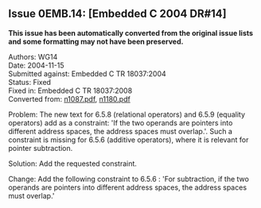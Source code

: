 ## Issue 0EMB.14: \[Embedded C 2004 DR#14\]

**This issue has been automatically converted from the original issue lists and some formatting may not have been preserved.**

Authors: WG14  
Date: 2004-11-15  
Submitted against: Embedded C TR 18037:2004  
Status: Fixed  
Fixed in: Embedded C TR 18037:2008  
Converted from: [n1087.pdf](https://www.open-std.org/jtc1/sc22/wg14/www/docs/n1087.pdf), [n1180.pdf](https://www.open-std.org/jtc1/sc22/wg14/www/docs/n1180.pdf)

Problem: The new text for 6.5.8 (relational operators) and 6.5.9 (equality
operators) add as a constraint: 'If the two operands are pointers into different
address spaces, the address spaces must overlap.'. Such a constraint is missing
for 6.5.6 (additive operators), where it is relevant for pointer subtraction.

Solution: Add the requested constraint.

Change: Add the following constraint to 6.5.6 : 'For subtraction, if the two
operands are pointers into different address spaces, the address spaces must
overlap.'
